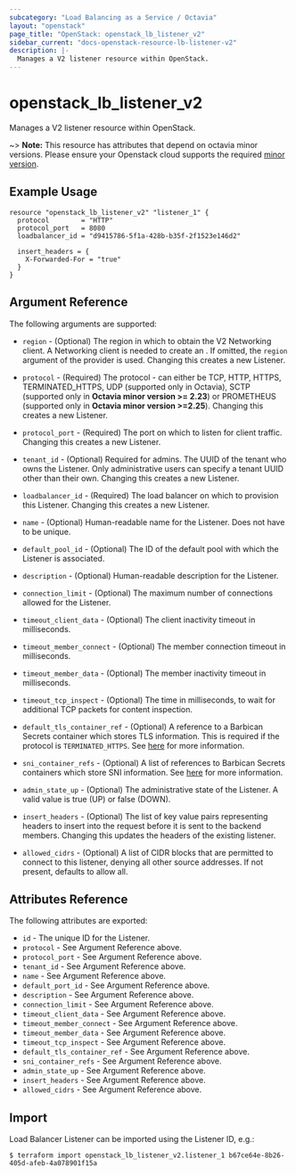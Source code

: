 ```yaml
---
subcategory: "Load Balancing as a Service / Octavia"
layout: "openstack"
page_title: "OpenStack: openstack_lb_listener_v2"
sidebar_current: "docs-openstack-resource-lb-listener-v2"
description: |-
  Manages a V2 listener resource within OpenStack.
---
```


# openstack\_lb\_listener\_v2

Manages a V2 listener resource within OpenStack.

~> **Note:** This resource has attributes that depend on octavia minor versions.
Please ensure your Openstack cloud supports the required [minor version](../#octavia-api-versioning).

## Example Usage

```hcl
resource "openstack_lb_listener_v2" "listener_1" {
  protocol        = "HTTP"
  protocol_port   = 8080
  loadbalancer_id = "d9415786-5f1a-428b-b35f-2f1523e146d2"

  insert_headers = {
    X-Forwarded-For = "true"
  }
}
```

## Argument Reference

The following arguments are supported:

* `region` - (Optional) The region in which to obtain the V2 Networking client.
    A Networking client is needed to create an . If omitted, the
    `region` argument of the provider is used. Changing this creates a new
    Listener.

* `protocol` - (Required) The protocol - can either be TCP, HTTP, HTTPS,
  TERMINATED_HTTPS, UDP (supported only in Octavia), SCTP (supported only
  in **Octavia minor version >= 2.23**) or PROMETHEUS (supported only in 
  **Octavia minor version >=2.25**). Changing this creates a new Listener.

* `protocol_port` - (Required) The port on which to listen for client traffic.
    Changing this creates a new Listener.

* `tenant_id` - (Optional) Required for admins. The UUID of the tenant who owns
    the Listener.  Only administrative users can specify a tenant UUID
    other than their own. Changing this creates a new Listener.

* `loadbalancer_id` - (Required) The load balancer on which to provision this
    Listener. Changing this creates a new Listener.

* `name` - (Optional) Human-readable name for the Listener. Does not have
    to be unique.

* `default_pool_id` - (Optional) The ID of the default pool with which the
    Listener is associated.

* `description` - (Optional) Human-readable description for the Listener.

* `connection_limit` - (Optional) The maximum number of connections allowed
    for the Listener.

* `timeout_client_data` - (Optional) The client inactivity timeout in milliseconds.

* `timeout_member_connect` - (Optional) The member connection timeout in milliseconds.

* `timeout_member_data` - (Optional) The member inactivity timeout in milliseconds.

* `timeout_tcp_inspect` - (Optional) The time in milliseconds, to wait for additional
    TCP packets for content inspection.

* `default_tls_container_ref` - (Optional) A reference to a Barbican Secrets
    container which stores TLS information. This is required if the protocol
    is `TERMINATED_HTTPS`. See
    [here](https://wiki.openstack.org/wiki/Network/LBaaS/docs/how-to-create-tls-loadbalancer)
    for more information.

* `sni_container_refs` - (Optional) A list of references to Barbican Secrets
    containers which store SNI information. See
    [here](https://wiki.openstack.org/wiki/Network/LBaaS/docs/how-to-create-tls-loadbalancer)
    for more information.

* `admin_state_up` - (Optional) The administrative state of the Listener.
    A valid value is true (UP) or false (DOWN).

* `insert_headers` - (Optional) The list of key value pairs representing headers to insert
    into the request before it is sent to the backend members. Changing this updates the headers of the
    existing listener.

* `allowed_cidrs` - (Optional) A list of CIDR blocks that are permitted to connect to this listener, denying
    all other source addresses. If not present, defaults to allow all.

## Attributes Reference

The following attributes are exported:

* `id` - The unique ID for the Listener.
* `protocol` - See Argument Reference above.
* `protocol_port` - See Argument Reference above.
* `tenant_id` - See Argument Reference above.
* `name` - See Argument Reference above.
* `default_port_id` - See Argument Reference above.
* `description` - See Argument Reference above.
* `connection_limit` - See Argument Reference above.
* `timeout_client_data` - See Argument Reference above.
* `timeout_member_connect` - See Argument Reference above.
* `timeout_member_data` - See Argument Reference above.
* `timeout_tcp_inspect` - See Argument Reference above.
* `default_tls_container_ref` - See Argument Reference above.
* `sni_container_refs` - See Argument Reference above.
* `admin_state_up` - See Argument Reference above.
* `insert_headers` - See Argument Reference above.
* `allowed_cidrs` - See Argument Reference above.

## Import

Load Balancer Listener can be imported using the Listener ID, e.g.:

```
$ terraform import openstack_lb_listener_v2.listener_1 b67ce64e-8b26-405d-afeb-4a078901f15a
```
